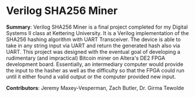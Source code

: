 # Verilog SHA256 Miner

<b>Summary</b>: Verilog SHA256 Miner is a final project completed for my Digital Systems II class at Kettering University. It is a Verilog implementation of the SHA256 hashing algorithm with UART Transceiver. The device is able to take in any string input via UART and return the generated hash also via UART. This project was designed with the eventual goal of developing a rudimentary (and impractical) Bitcoin miner on Altera's DE2 FPGA development board. Essentially, an intermediary computer would provide the input to the hasher as well as the difficulty so that the FPGA could run until it either found a valid output or the computer provided new input.

<b>Contributors</b>: Jeremy Maxey-Vesperman, Zach Butler, Dr. Girma Tewolde
